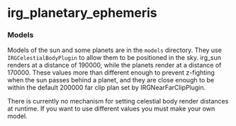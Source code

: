 irg_planetary_ephemeris
==================================

### Models
Models of the sun and some planets are in the `models` directory. They use
`IRGCelestialBodyPlugin` to allow them to be positioned in the sky. irg_sun
renders at a distance of 190000, while the planets render at a distance of
170000. These values more than different enough to prevent z-fighting when the
sun passes behind a planet, and they are close enough to be within the default
200000 far clip plan set by IRGNearFarClipPlugin.

There is currently no mechanism for setting celestial body render distances at
runtime. If you want to use different values you must make your own model.

